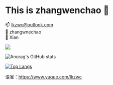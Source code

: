 
# This is zhangwenchao :wave:
:mailbox: lkzwc@outlook.com  </br> 
:bust_in_silhouette: zhangwnechao  </br>
:city_sunrise: Xian  </br>

<img src="https://img.shields.io/badge/Technology%20stack-React%20CSS%20JavaScript%20Go-orange"/>


![Anurag's GitHub stats](https://github-readme-stats.vercel.app/api?username=lkzwc&show_icons=true&theme=tokyonight)
  
[![Top Langs](https://github-readme-stats.vercel.app/api/top-langs/?username=lkzwc&layout=compact)](https://github.com/anuraghazra/github-readme-stats)


语雀：https://www.yuque.com/lkzwc



